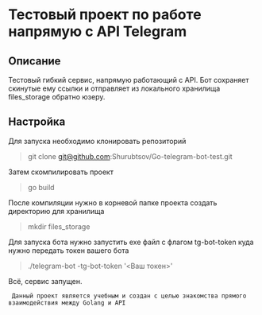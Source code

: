 # Тестовый проект по работе напрямую с API Telegram
## Описание
Тестовый гибкий сервис, напрямую работающий с API. Бот сохраняет скинутые ему ссылки и отправляет из локального хранилища files_storage обратно юзеру.
## Настройка
Для запуска необходимо клонировать репозиторий
> git clone git@github.com:Shurubtsov/Go-telegram-bot-test.git

Затем скомпилировать проект
> go build

После компиляции нужно в корневой папке проекта создать директорию для хранилища
> mkdir files_storage

Для запуска бота нужно запустить exe файл с флагом tg-bot-token куда нужно передать токен вашего бота
> ./telegram-bot -tg-bot-token '<Ваш токен>'

Всё, сервис запущен.

` Данный проект является учебным и создан с целью знакомства прямого взаимодействия между Golang и API`


